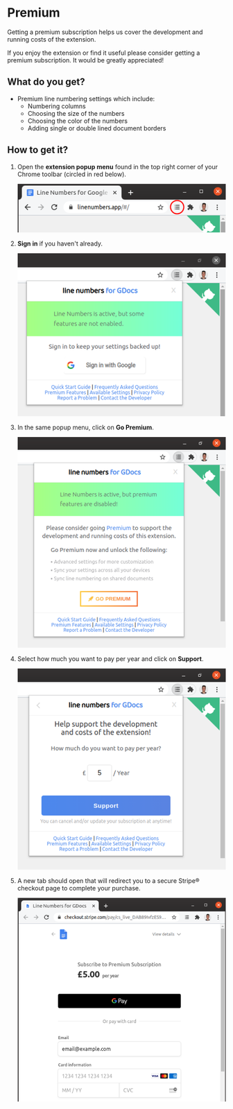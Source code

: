 # Premium

Getting a premium subscription helps us cover the development and running costs of the extension.

If you enjoy the extension or find it useful please consider getting a premium subscription. It would be greatly appreciated!

## What do you get?

* Premium line numbering settings which include:
  * Numbering columns
  * Choosing the size of the numbers
  * Choosing the color of the numbers
  * Adding single or double lined document borders

## How to get it?

1. Open the **extension popup menu** found in the top right corner of your Chrome toolbar \(circled in red below\).

   ![Line Numbers for Google Docs Popup Location](.gitbook/assets/extension-popup-location.png)

2. **Sign in** if you haven't already.

   ![Line Numbers for Google Docs Sign in Popup](.gitbook/assets/sign-in-popup.png)

3. In the same popup menu, click on **Go Premium**.

   ![Line Numbers for Google Docs Go Premium Popup](.gitbook/assets/go-premium-popup.png)

4. Select how much you want to pay per year and click on **Support**.

   ![Line Numbers for Google Docs Checkout Popup](.gitbook/assets/checkout-popup.png)

5. A new tab should open that will redirect you to a secure Stripe® checkout page to complete your purchase.

   ![Line Numbers for Google Docs Checkout Stripe](.gitbook/assets/checkout.png)

>


